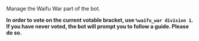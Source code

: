 Manage the Waifu War part of the bot.

**In order to vote on the current votable bracket, use `%waifu_war division 1`. If you have never voted, the bot will prompt you to follow a guide. Please do so.**
